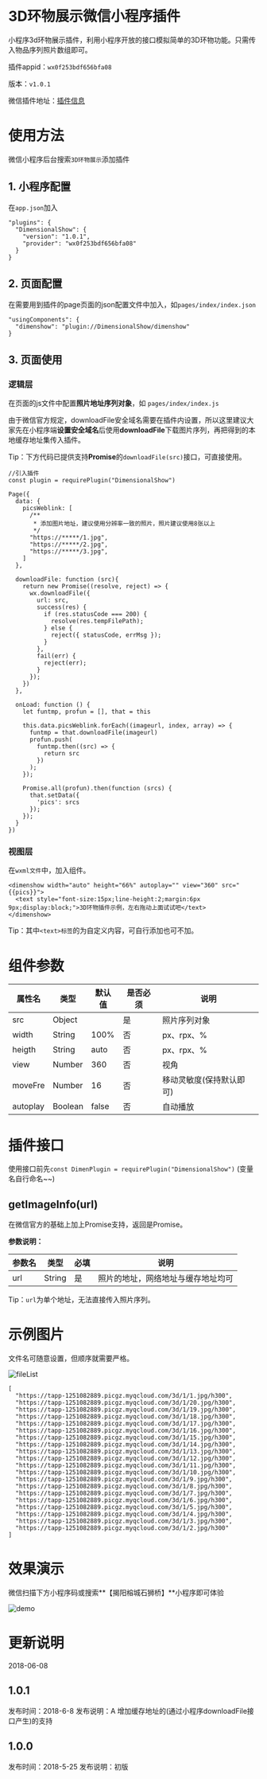# 3D环物展示微信小程序插件

小程序3d环物展示插件，利用小程序开放的接口模拟简单的3D环物功能。只需传入物品序列照片数组即可。

插件appid：`wx0f253bdf656bfa08`

版本：`v1.0.1`

微信插件地址：[插件信息](https://mp.weixin.qq.com/wxopen/pluginbasicprofile?action=intro&appid=wx0f253bdf656bfa08&token=1772901724&lang=zh_CN)

# 使用方法

微信小程序后台搜索`3D环物展示`添加插件

## 1. 小程序配置

在`app.json`加入

```
"plugins": {
  "DimensionalShow": {
    "version": "1.0.1",
    "provider": "wx0f253bdf656bfa08"
  }
}
```

## 2. 页面配置

在需要用到插件的page页面的json配置文件中加入，如`pages/index/index.json`

```
"usingComponents": {
  "dimenshow": "plugin://DimensionalShow/dimenshow"
}
```

## 3. 页面使用

### 逻辑层

在页面的js文件中配置**照片地址序列对象**，如 `pages/index/index.js`

由于微信官方规定，downloadFile安全域名需要在插件内设置，所以这里建议大家先在小程序端**设置安全域名**后使用**downloadFile**下载图片序列，再把得到的本地缓存地址集传入插件。

Tip：下方代码已提供支持**Promise**的`downloadFile(src)`接口，可直接使用。

```
//引入插件
const plugin = requirePlugin("DimensionalShow")

Page({
  data: {
    picsWeblink: [
      /**
       * 添加图片地址，建议使用分辨率一致的照片，照片建议使用8张以上
       */
      "https://*****/1.jpg",
      "https://*****/2.jpg",
      "https://*****/3.jpg",
    ]
  },

  downloadFile: function (src){
    return new Promise((resolve, reject) => {
      wx.downloadFile({
        url: src,
        success(res) {
          if (res.statusCode === 200) {
            resolve(res.tempFilePath);
          } else {
            reject({ statusCode, errMsg });
          }
        },
        fail(err) {
          reject(err);
        }
      });
    })
  },

  onLoad: function () {
    let funtmp, profun = [], that = this
    
    this.data.picsWeblink.forEach((imageurl, index, array) => {
      funtmp = that.downloadFile(imageurl)
      profun.push(
        funtmp.then((src) => {
          return src
        })
      );
    });

    Promise.all(profun).then(function (srcs) {
      that.setData({
        'pics': srcs
      });
    });
  }
})
```

### 视图层

在`wxml文件`中，加入组件。

```
<dimenshow width="auto" height="66%" autoplay="" view="360" src="{{pics}}">
  <text style="font-size:15px;line-height:2;margin:6px 9px;display:block;">3D环物插件示例，左右拖动上面试试吧</text>
</dimenshow>
```

Tip：其中`<text>标签`的为自定义内容，可自行添加也可不加。


# 组件参数

属性名 | 类型 | 默认值 | 是否必须 | 说明
---|---|---|---|---
src | Object |  | 是 | 照片序列对象
width | String | 100% | 否 | px、rpx、%
heigth | String | auto | 否 | px、rpx、%
view | Number | 360 | 否 | 视角
moveFre | Number | 16 | 否 | 移动灵敏度(保持默认即可)
autoplay | Boolean | false | 否 | 自动播放

# 插件接口

使用接口前先`const DimenPlugin = requirePlugin("DimensionalShow")` (变量名自行命名\~~)

## getImageInfo(url)

在微信官方的基础上加上Promise支持，返回是Promise。

**参数说明：**

参数名 | 类型 | 必填 | 说明
---|---|---|---
url | String | 是 | 照片的地址，网络地址与缓存地址均可

Tip：`url`为单个地址，无法直接传入照片序列。


# 示例图片

文件名可随意设置，但顺序就需要严格。

![fileList](https://raw.githubusercontent.com/hiteochew/DimensionalShow-wxapp-plugin/master/list.jpg)

```
[
  "https://tapp-1251082889.picgz.myqcloud.com/3d/1/1.jpg/h300",
  "https://tapp-1251082889.picgz.myqcloud.com/3d/1/20.jpg/h300",
  "https://tapp-1251082889.picgz.myqcloud.com/3d/1/19.jpg/h300",
  "https://tapp-1251082889.picgz.myqcloud.com/3d/1/18.jpg/h300",
  "https://tapp-1251082889.picgz.myqcloud.com/3d/1/17.jpg/h300",
  "https://tapp-1251082889.picgz.myqcloud.com/3d/1/16.jpg/h300",
  "https://tapp-1251082889.picgz.myqcloud.com/3d/1/15.jpg/h300",
  "https://tapp-1251082889.picgz.myqcloud.com/3d/1/14.jpg/h300",
  "https://tapp-1251082889.picgz.myqcloud.com/3d/1/13.jpg/h300",
  "https://tapp-1251082889.picgz.myqcloud.com/3d/1/12.jpg/h300",
  "https://tapp-1251082889.picgz.myqcloud.com/3d/1/11.jpg/h300",
  "https://tapp-1251082889.picgz.myqcloud.com/3d/1/10.jpg/h300",
  "https://tapp-1251082889.picgz.myqcloud.com/3d/1/9.jpg/h300",
  "https://tapp-1251082889.picgz.myqcloud.com/3d/1/8.jpg/h300",
  "https://tapp-1251082889.picgz.myqcloud.com/3d/1/7.jpg/h300",
  "https://tapp-1251082889.picgz.myqcloud.com/3d/1/6.jpg/h300",
  "https://tapp-1251082889.picgz.myqcloud.com/3d/1/5.jpg/h300",
  "https://tapp-1251082889.picgz.myqcloud.com/3d/1/4.jpg/h300",
  "https://tapp-1251082889.picgz.myqcloud.com/3d/1/3.jpg/h300",
  "https://tapp-1251082889.picgz.myqcloud.com/3d/1/2.jpg/h300"
]
```

# 效果演示

微信扫描下方小程序码或搜索**【揭阳榕城石狮桥】**小程序即可体验

![demo](https://raw.githubusercontent.com/hiteochew/DimensionalShow-wxapp-plugin/master/demo.jpg "揭阳榕城石狮桥小程序码")


# 更新说明
2018-06-08

## 1.0.1

发布时间：2018-6-8
发布说明：A 增加缓存地址的(通过小程序downloadFile接口产生)的支持

## 1.0.0

发布时间：2018-5-25
发布说明：初版

